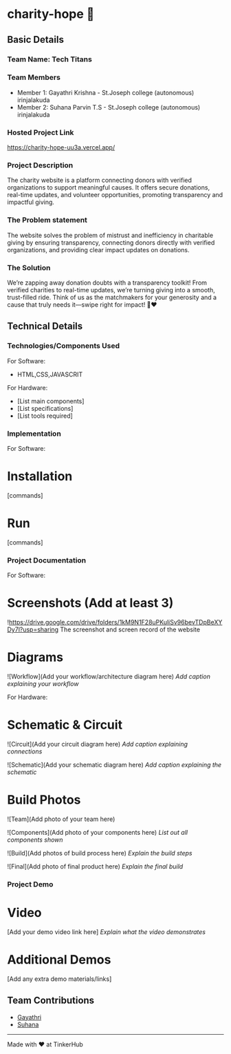 # charity-hope 🎯


## Basic Details
### Team Name: Tech Titans


### Team Members
- Member 1: Gayathri Krishna - St.Joseph college (autonomous) irinjalakuda
- Member 2: Suhana Parvin T.S - St.Joseph college (autonomous) irinjalakuda


### Hosted Project Link
https://charity-hope-uu3a.vercel.app/

### Project Description
The charity website is a platform connecting donors with verified organizations to support meaningful causes. It offers secure donations, real-time updates, and volunteer opportunities, promoting transparency and impactful giving.

### The Problem statement
The website solves the problem of mistrust and inefficiency in charitable giving by ensuring transparency, connecting donors directly with verified organizations, and providing clear impact updates on donations.


### The Solution
We’re zapping away donation doubts with a transparency toolkit! From verified charities to real-time updates, we’re turning giving into a smooth, trust-filled ride. Think of us as the matchmakers for your generosity and a cause that truly needs it—swipe right for impact! 🚀❤️

## Technical Details
### Technologies/Components Used
For Software:
- HTML,CSS,JAVASCRIT

For Hardware:
- [List main components]
- [List specifications]
- [List tools required]

### Implementation
For Software:
# Installation
[commands]

# Run
[commands]

### Project Documentation
For Software:

# Screenshots (Add at least 3)
!https://drive.google.com/drive/folders/1kM9N1F28uPKuliSv96bevTDpBeXYDy7l?usp=sharing
The screenshot and screen record of the website


# Diagrams
![Workflow](Add your workflow/architecture diagram here)
*Add caption explaining your workflow*

For Hardware:

# Schematic & Circuit
![Circuit](Add your circuit diagram here)
*Add caption explaining connections*

![Schematic](Add your schematic diagram here)
*Add caption explaining the schematic*

# Build Photos
![Team](Add photo of your team here)


![Components](Add photo of your components here)
*List out all components shown*

![Build](Add photos of build process here)
*Explain the build steps*

![Final](Add photo of final product here)
*Explain the final build*

### Project Demo
# Video
[Add your demo video link here]
*Explain what the video demonstrates*

# Additional Demos
[Add any extra demo materials/links]

## Team Contributions
- [Gayathri](https://github.com/Gayathri24-student) 
- [Suhana](https://github.com/Suhana24-student) 

---
Made with ❤️ at TinkerHub
